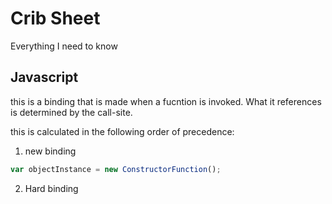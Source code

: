 # Crib Sheet
Everything I need to know

## Javascript
this is a binding that is made when a fucntion is invoked. What it references is determined by the call-site.

this is calculated in the following order of precedence:

1. new binding

```javascript
var objectInstance = new ConstructorFunction();
```
2. Hard binding

